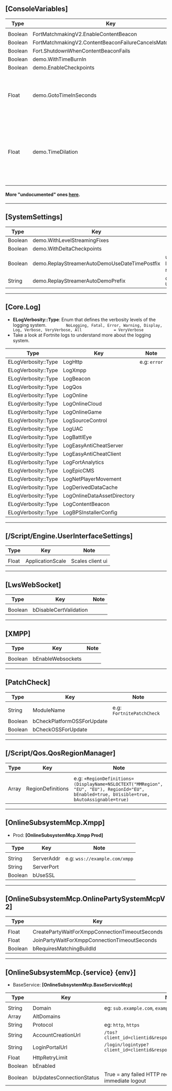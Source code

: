 ## [ConsoleVariables]
| Type | Key | Note |
| - | - | - |
| | | |
| Boolean | FortMatchmakingV2.EnableContentBeacon | |
| Boolean | FortMatchmakingV2.ContentBeaconFailureCancelsMatchmaking | |
| Boolean | Fort.ShutdownWhenContentBeaconFails | |
| Boolean | demo.WithTimeBurnIn | |
| Boolean | demo.EnableCheckpoints | |
| Float | demo.GotoTimeInSeconds | Skips to a certain time in seconds once a replay is loaded |
| Float | demo.TimeDilation | Sets universal default start time of replays to a certain time in seconds |

#### More "undocumented" ones [here](https://pastebin.com/8yMBGDJM).

---
## [SystemSettings]
| Type | Key | Note |
| - | - | - |
| Boolean | demo.WithLevelStreamingFixes | |
| Boolean | demo.WithDeltaCheckpoints | |
| Boolean | demo.ReplayStreamerAutoDemoUseDateTimePostfix | used for labeling replays |
| String | demo.ReplayStreamerAutoDemoPrefix | default: `UnsavedReplay-` |

---
## [Core.Log]

- **ELogVerbosity::Type**: Enum that defines the verbosity levels of the logging system.
        ```        
        NoLogging,
        Fatal,
        Error,
        Warning,
        Display,
        Log,
        Verbose,
        VeryVerbose,
        All              = VeryVerbose
        ```
- Take a look at Fortnite logs to understand more about the logging system.  

| Type | Key | Note |
| - | - | - |
| ELogVerbosity::Type | LogHttp | e.g: `error` |
| ELogVerbosity::Type | LogXmpp | |
| ELogVerbosity::Type | LogBeacon | |
| ELogVerbosity::Type | LogQos | |
| ELogVerbosity::Type | LogOnline | |
| ELogVerbosity::Type | LogOnlineCloud | |
| ELogVerbosity::Type | LogOnlineGame | |
| ELogVerbosity::Type | LogSourceControl | |
| ELogVerbosity::Type | LogUAC | |
| ELogVerbosity::Type | LogBattlEye | |
| ELogVerbosity::Type | LogEasyAntiCheatServer | |
| ELogVerbosity::Type | LogEasyAntiCheatClient | |
| ELogVerbosity::Type | LogFortAnalytics | |
| ELogVerbosity::Type | LogEpicCMS | |
| ELogVerbosity::Type | LogNetPlayerMovement | |
| ELogVerbosity::Type | LogDerivedDataCache | |
| ELogVerbosity::Type | LogOnlineDataAssetDirectory | |
| ELogVerbosity::Type | LogContentBeacon | |
| ELogVerbosity::Type | LogBPSInstallerConfig | |




---
## [/Script/Engine.UserInterfaceSettings]
| Type | Key | Note |
| - | - | - |
| | | |
| Float | ApplicationScale | Scales client ui |


---
## [LwsWebSocket]
| Type | Key | Note |
| - | - | - |
| | | |
| Boolean | bDisableCertValidation | |


---
## [XMPP]
| Type | Key | Note |
| - | - | - |
| | | |
| Boolean | bEnableWebsockets | |

---
## [PatchCheck]
| Type | Key | Note |
| - | - | - |
| | | |
| String | ModuleName | e.g: `FortnitePatchCheck`|
| Boolean | bCheckPlatformOSSForUpdate | |
| Boolean | bCheckOSSForUpdate | |

---
## [/Script/Qos.QosRegionManager]
| Type | Key | Note |
| - | - | - |
| | | |
| Array | RegionDefinitions | e.g: `+RegionDefinitions=(DisplayName=NSLOCTEXT("MMRegion", "EU", "EU"), RegionId="EU", bEnabled=true, bVisible=true, bAutoAssignable=true)`|


---
## [OnlineSubsystemMcp.Xmpp]
- Prod: **[OnlineSubsystemMcp.Xmpp Prod]**

| Type | Key | Note |
| - | - | - |
| | | |
| String | ServerAddr | e.g: `wss://example.com/xmpp` |
| String | ServerPort |  |
| Boolean | bUseSSL | |

---
## [OnlineSubsystemMcp.OnlinePartySystemMcpV2]
| Type | Key | Note |
| - | - | - |
| | | |
| Float | CreatePartyWaitForXmppConnectionTimeoutSeconds | |
| Float | JoinPartyWaitForXmppConnectionTimeoutSeconds |  |
| Boolean | bRequiresMatchingBuildId | |


---
## [OnlineSubsystemMcp.{service} {env}]
- BaseService: **[OnlineSubsystemMcp.BaseServiceMcp]**

| Type | Key | Note |
| - | - | - |
| | | |
| String | Domain | eg: `sub.example.com`, `example.com:8080` |
| Array | AltDomains | |
| String | Protocol | eg: `http`, `https` |
| String | AccountCreationUrl | `/tos?client_id=clientid&response_type=code&embedded=true`|
| String | LoginPortalUrl | `/login/logintype?client_id=clientid&response_type=code` |
| Float | HttpRetryLimit | |
| Boolean | bEnabled | |
| Boolean | bUpdatesConnectionStatus | True = any failed HTTP request will cause an immediate logout |
